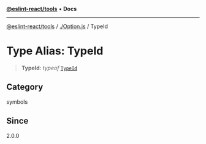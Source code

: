 [**@eslint-react/tools**](../../README.md) • **Docs**

***

[@eslint-react/tools](../../README.md) / [./Option.js](../README.md) / TypeId

# Type Alias: TypeId

> **TypeId**: *typeof* [`TypeId`](../variables/TypeId.md)

## Category

symbols

## Since

2.0.0
